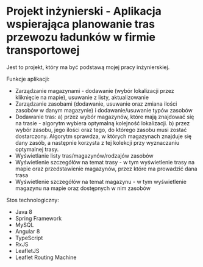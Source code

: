 # Projekt inżynierski - Aplikacja wspierająca planowanie tras przewozu ładunków w firmie transportowej
Jest to projekt, który ma być podstawą mojej pracy inżynierskiej. 

Funkcje aplikacji:
- Zarządzanie magazynami - dodawanie (wybór lokalizacji przez kliknięcie na mapie), usuwanie z listy, aktualizowanie
- Zarządzanie zasobami (dodawanie, usuwanie oraz zmiana ilości zasobów w danym magazynie) i dodawanie/usuwanie typów zasobów
- Dodawanie tras:
a) przez wybór magazynów, które mają znajdować się na trasie - algorytm  wybiera optymalną kolejność lokalizacji.
b) przez wybór zasobu, jego ilości oraz tego, do którego zasobu musi zostać dostarczony. Algorytm sprawdza, w których magazynach znajduje się dany zasób, a następnie korzysta z tej kolekcji przy wyznaczaniu optymalnej trasy. 
- Wyświetlanie listy tras/magazynów/rodzajów zasobów
- Wyświetlenie szczegółów na temat trasy - w tym wyświetlenie trasy na mapie oraz przedstawienie magazynów, przez które ma prowadzić dana trasa
- Wyświetlenie szczegółów na temat magazynu - w tym wyświetlenie magazynu na mapie oraz dostępnych w nim zasobów

Stos technologiczny:
- Java 8
- Spring Framework
- MySQL
- Angular 8
- TypeScript
- RxJS
- LeafletJS
- Leaflet Routing Machine
